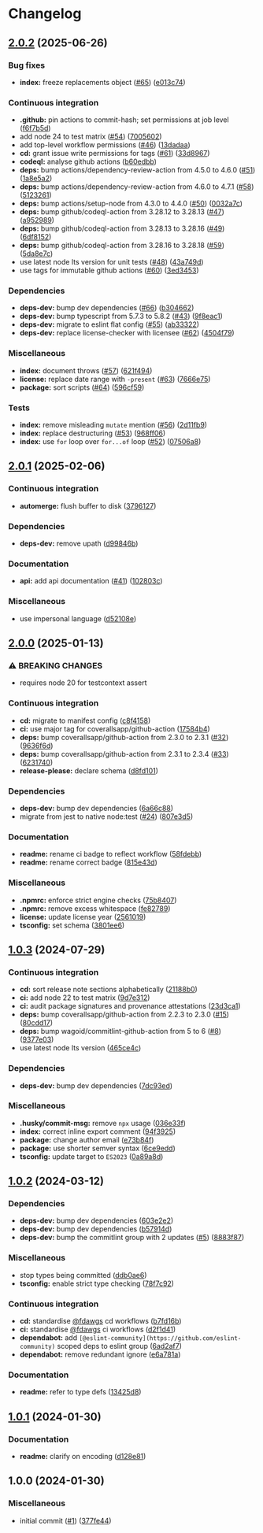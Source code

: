 # Changelog

## [2.0.2](https://github.com/Fdawgs/fix-latin1-to-utf8/compare/v2.0.1...v2.0.2) (2025-06-26)


### Bug fixes

* **index:** freeze replacements object ([#65](https://github.com/Fdawgs/fix-latin1-to-utf8/issues/65)) ([e013c74](https://github.com/Fdawgs/fix-latin1-to-utf8/commit/e013c74d944c6e6c11a7c978f17ae1f8db69461b))


### Continuous integration

* **.github:** pin actions to commit-hash; set permissions at job level ([f6f7b5d](https://github.com/Fdawgs/fix-latin1-to-utf8/commit/f6f7b5daad35da445ecccb4b432d646f8429f1f8))
* add node 24 to test matrix ([#54](https://github.com/Fdawgs/fix-latin1-to-utf8/issues/54)) ([7005602](https://github.com/Fdawgs/fix-latin1-to-utf8/commit/7005602b5fc8bd28fd0117d383f1ed6af39f2c70))
* add top-level workflow permissions ([#46](https://github.com/Fdawgs/fix-latin1-to-utf8/issues/46)) ([13dadaa](https://github.com/Fdawgs/fix-latin1-to-utf8/commit/13dadaa60c6739a537ac1c785aaaa85b1954a4a0))
* **cd:** grant issue write permissions for tags ([#61](https://github.com/Fdawgs/fix-latin1-to-utf8/issues/61)) ([33d8967](https://github.com/Fdawgs/fix-latin1-to-utf8/commit/33d8967f642cc832e84baccc5d716ce7dc66329e))
* **codeql:** analyse github actions ([b60edbb](https://github.com/Fdawgs/fix-latin1-to-utf8/commit/b60edbbc58c22eae206583f73a748032ab4a5890))
* **deps:** bump actions/dependency-review-action from 4.5.0 to 4.6.0 ([#51](https://github.com/Fdawgs/fix-latin1-to-utf8/issues/51)) ([1a8e5a2](https://github.com/Fdawgs/fix-latin1-to-utf8/commit/1a8e5a2b67228abd05a5777868b8945dba8d6986))
* **deps:** bump actions/dependency-review-action from 4.6.0 to 4.7.1 ([#58](https://github.com/Fdawgs/fix-latin1-to-utf8/issues/58)) ([5123261](https://github.com/Fdawgs/fix-latin1-to-utf8/commit/5123261f873d7df5d26bb696cc1f69340657d20a))
* **deps:** bump actions/setup-node from 4.3.0 to 4.4.0 ([#50](https://github.com/Fdawgs/fix-latin1-to-utf8/issues/50)) ([0032a7c](https://github.com/Fdawgs/fix-latin1-to-utf8/commit/0032a7c055cdf62bea799619f9c60b86bfd687f5))
* **deps:** bump github/codeql-action from 3.28.12 to 3.28.13 ([#47](https://github.com/Fdawgs/fix-latin1-to-utf8/issues/47)) ([a952989](https://github.com/Fdawgs/fix-latin1-to-utf8/commit/a952989299aec06c8310665dc7eaa4bc2d26aa71))
* **deps:** bump github/codeql-action from 3.28.13 to 3.28.16 ([#49](https://github.com/Fdawgs/fix-latin1-to-utf8/issues/49)) ([6df8152](https://github.com/Fdawgs/fix-latin1-to-utf8/commit/6df8152a838026c884e0845c92bbba8afe762597))
* **deps:** bump github/codeql-action from 3.28.16 to 3.28.18 ([#59](https://github.com/Fdawgs/fix-latin1-to-utf8/issues/59)) ([5da8e7c](https://github.com/Fdawgs/fix-latin1-to-utf8/commit/5da8e7c067d3e35f30f6ca62d44e1a5d2a73d1ea))
* use latest node lts version for unit tests ([#48](https://github.com/Fdawgs/fix-latin1-to-utf8/issues/48)) ([43a749d](https://github.com/Fdawgs/fix-latin1-to-utf8/commit/43a749d07d38660b213f48659a64a666fb21051b))
* use tags for immutable github actions ([#60](https://github.com/Fdawgs/fix-latin1-to-utf8/issues/60)) ([3ed3453](https://github.com/Fdawgs/fix-latin1-to-utf8/commit/3ed345351ea54a0495ecdeb568cca57b3e9751bc))


### Dependencies

* **deps-dev:** bump dev dependencies ([#66](https://github.com/Fdawgs/fix-latin1-to-utf8/issues/66)) ([b304662](https://github.com/Fdawgs/fix-latin1-to-utf8/commit/b3046620da6cdb1055a69b4389cd8a522a17f0dd))
* **deps-dev:** bump typescript from 5.7.3 to 5.8.2 ([#43](https://github.com/Fdawgs/fix-latin1-to-utf8/issues/43)) ([9f8eac1](https://github.com/Fdawgs/fix-latin1-to-utf8/commit/9f8eac1777ed685e901cf22c52b536f6414328b6))
* **deps-dev:** migrate to eslint flat config ([#55](https://github.com/Fdawgs/fix-latin1-to-utf8/issues/55)) ([ab33322](https://github.com/Fdawgs/fix-latin1-to-utf8/commit/ab33322026d84c2989d3d41a0dd9ec9b0dc60783))
* **deps-dev:** replace license-checker with licensee ([#62](https://github.com/Fdawgs/fix-latin1-to-utf8/issues/62)) ([4504f79](https://github.com/Fdawgs/fix-latin1-to-utf8/commit/4504f79e1968e797589c5ead0a006ebd2fc0ee22))


### Miscellaneous

* **index:** document throws ([#57](https://github.com/Fdawgs/fix-latin1-to-utf8/issues/57)) ([621f494](https://github.com/Fdawgs/fix-latin1-to-utf8/commit/621f4942e3381970e910ab452cd64a0279348533))
* **license:** replace date range with `-present` ([#63](https://github.com/Fdawgs/fix-latin1-to-utf8/issues/63)) ([7666e75](https://github.com/Fdawgs/fix-latin1-to-utf8/commit/7666e751ee109c814f4284c8ca8f2fac28f86e17))
* **package:** sort scripts ([#64](https://github.com/Fdawgs/fix-latin1-to-utf8/issues/64)) ([596cf59](https://github.com/Fdawgs/fix-latin1-to-utf8/commit/596cf592e5a8705547d157172dd2671d9f88ce7b))


### Tests

* **index:** remove misleading `mutate` mention ([#56](https://github.com/Fdawgs/fix-latin1-to-utf8/issues/56)) ([2d11fb9](https://github.com/Fdawgs/fix-latin1-to-utf8/commit/2d11fb9f73487ea921916c07df9c6f6c3ed3dbfe))
* **index:** replace destructuring ([#53](https://github.com/Fdawgs/fix-latin1-to-utf8/issues/53)) ([968ff06](https://github.com/Fdawgs/fix-latin1-to-utf8/commit/968ff0646cef42fc95b929128479aff2842ea008))
* **index:** use `for` loop over `for...of` loop ([#52](https://github.com/Fdawgs/fix-latin1-to-utf8/issues/52)) ([07506a8](https://github.com/Fdawgs/fix-latin1-to-utf8/commit/07506a84f63c11fbaeaf80f401f851898003cb8a))

## [2.0.1](https://github.com/Fdawgs/fix-latin1-to-utf8/compare/v2.0.0...v2.0.1) (2025-02-06)


### Continuous integration

* **automerge:** flush buffer to disk ([3796127](https://github.com/Fdawgs/fix-latin1-to-utf8/commit/379612718f35e205151f992ea5d586945f365d8c))


### Dependencies

* **deps-dev:** remove upath ([d99846b](https://github.com/Fdawgs/fix-latin1-to-utf8/commit/d99846b1de4c9722fde7f93c289b0a474fcfdbfc))


### Documentation

* **api:** add api documentation ([#41](https://github.com/Fdawgs/fix-latin1-to-utf8/issues/41)) ([102803c](https://github.com/Fdawgs/fix-latin1-to-utf8/commit/102803cb45b57893df2b52c7fc394f08b2163b73))


### Miscellaneous

* use impersonal language ([d52108e](https://github.com/Fdawgs/fix-latin1-to-utf8/commit/d52108eaccd9d5d2a45026b663cf771677a2d1ed))

## [2.0.0](https://github.com/Fdawgs/fix-latin1-to-utf8/compare/v1.0.3...v2.0.0) (2025-01-13)


### ⚠ BREAKING CHANGES

* requires node 20 for testcontext assert

### Continuous integration

* **cd:** migrate to manifest config ([c8f4158](https://github.com/Fdawgs/fix-latin1-to-utf8/commit/c8f41587e2b825c86a093c3d585f943641433888))
* **ci:** use major tag for coverallsapp/github-action ([17584b4](https://github.com/Fdawgs/fix-latin1-to-utf8/commit/17584b4a8f7daa79fedb13348e7bdfb752947473))
* **deps:** bump coverallsapp/github-action from 2.3.0 to 2.3.1 ([#32](https://github.com/Fdawgs/fix-latin1-to-utf8/issues/32)) ([9636f6d](https://github.com/Fdawgs/fix-latin1-to-utf8/commit/9636f6d29b3e12120e398710f2d42ec5d4f1b8d8))
* **deps:** bump coverallsapp/github-action from 2.3.1 to 2.3.4 ([#33](https://github.com/Fdawgs/fix-latin1-to-utf8/issues/33)) ([6231740](https://github.com/Fdawgs/fix-latin1-to-utf8/commit/62317407cd11ade0764e5589af968f2557900a71))
* **release-please:** declare schema ([d8fd101](https://github.com/Fdawgs/fix-latin1-to-utf8/commit/d8fd101951aaf080a1e35b669f89d55b40956076))


### Dependencies

* **deps-dev:** bump dev dependencies ([6a66c88](https://github.com/Fdawgs/fix-latin1-to-utf8/commit/6a66c8856636428e9900fff6e8830d99c243dd53))
* migrate from jest to native node:test ([#24](https://github.com/Fdawgs/fix-latin1-to-utf8/issues/24)) ([807e3d5](https://github.com/Fdawgs/fix-latin1-to-utf8/commit/807e3d52d05330c89e6763414f8022e843fa5a02))


### Documentation

* **readme:** rename ci badge to reflect workflow ([58fdebb](https://github.com/Fdawgs/fix-latin1-to-utf8/commit/58fdebb897491a02d7087991fd96d73319866bbc))
* **readme:** rename correct badge ([815e43d](https://github.com/Fdawgs/fix-latin1-to-utf8/commit/815e43d6835d92e9cf33d764d7afa00e5f238a70))


### Miscellaneous

* **.npmrc:** enforce strict engine checks ([75b8407](https://github.com/Fdawgs/fix-latin1-to-utf8/commit/75b84073abca95fd64c3ca92ea27e7f4ed12595a))
* **.npmrc:** remove excess whitespace ([fe82789](https://github.com/Fdawgs/fix-latin1-to-utf8/commit/fe82789ffd9a93234e60a3db2febcc59244fc73c))
* **license:** update license year ([2561019](https://github.com/Fdawgs/fix-latin1-to-utf8/commit/2561019fc6743d13ed625ca68cab866823f12587))
* **tsconfig:** set schema ([3801ee6](https://github.com/Fdawgs/fix-latin1-to-utf8/commit/3801ee68e5821621cb2488af1e594b068a691515))

## [1.0.3](https://github.com/Fdawgs/fix-latin1-to-utf8/compare/v1.0.2...v1.0.3) (2024-07-29)


### Continuous integration

* **cd:** sort release note sections alphabetically ([21188b0](https://github.com/Fdawgs/fix-latin1-to-utf8/commit/21188b083712e4344fb81df1054de0b36344c029))
* **ci:** add node 22 to test matrix ([9d7e312](https://github.com/Fdawgs/fix-latin1-to-utf8/commit/9d7e312aab9a5fbc317a92ae5390b42c0c83b04b))
* **ci:** audit package signatures and provenance attestations ([23d3ca1](https://github.com/Fdawgs/fix-latin1-to-utf8/commit/23d3ca10c9672a4917aabd931f0d18ac5d6de916))
* **deps:** bump coverallsapp/github-action from 2.2.3 to 2.3.0 ([#15](https://github.com/Fdawgs/fix-latin1-to-utf8/issues/15)) ([80cdd17](https://github.com/Fdawgs/fix-latin1-to-utf8/commit/80cdd172b9986080cb95ccf739c9272c13b20446))
* **deps:** bump wagoid/commitlint-github-action from 5 to 6 ([#8](https://github.com/Fdawgs/fix-latin1-to-utf8/issues/8)) ([9377e03](https://github.com/Fdawgs/fix-latin1-to-utf8/commit/9377e03443d58ea6c71e681e25d043dc09afecee))
* use latest node lts version ([465ce4c](https://github.com/Fdawgs/fix-latin1-to-utf8/commit/465ce4c98c118ce24190db7f353c5772ad004141))


### Dependencies

* **deps-dev:** bump dev dependencies ([7dc93ed](https://github.com/Fdawgs/fix-latin1-to-utf8/commit/7dc93ededce10b5f76266331355b9f3e0ec51624))


### Miscellaneous

* **.husky/commit-msg:** remove `npx` usage ([036e33f](https://github.com/Fdawgs/fix-latin1-to-utf8/commit/036e33f591700db25132a81b846ccc3ba451422f))
* **index:** correct inline export comment ([94f3925](https://github.com/Fdawgs/fix-latin1-to-utf8/commit/94f392501dc920fa599eaac8fe096dce1a03ada7))
* **package:** change author email ([e73b84f](https://github.com/Fdawgs/fix-latin1-to-utf8/commit/e73b84f43dc029c901aca70b2a7ef64d32e6d38b))
* **package:** use shorter semver syntax ([6ce9edd](https://github.com/Fdawgs/fix-latin1-to-utf8/commit/6ce9edd41743abab2c7d105fdc758d3812889f63))
* **tsconfig:** update target to `ES2023` ([0a89a8d](https://github.com/Fdawgs/fix-latin1-to-utf8/commit/0a89a8de1940b8fe61ee75cac130414b7c89c481))

## [1.0.2](https://github.com/Fdawgs/fix-latin1-to-utf8/compare/v1.0.1...v1.0.2) (2024-03-12)


### Dependencies

* **deps-dev:** bump dev dependencies ([603e2e2](https://github.com/Fdawgs/fix-latin1-to-utf8/commit/603e2e2e531d1eeb2c72a82cecebbad21e6b7347))
* **deps-dev:** bump dev dependencies ([b57914d](https://github.com/Fdawgs/fix-latin1-to-utf8/commit/b57914dbe17fe1f13be4a117af65de0b3fb4db02))
* **deps-dev:** bump the commitlint group with 2 updates ([#5](https://github.com/Fdawgs/fix-latin1-to-utf8/issues/5)) ([8883f87](https://github.com/Fdawgs/fix-latin1-to-utf8/commit/8883f87b7bedb3f11c5d335cf61f3bffec044189))


### Miscellaneous

* stop types being committed ([ddb0ae6](https://github.com/Fdawgs/fix-latin1-to-utf8/commit/ddb0ae60ca78e8d009491d8cce80a467c9a71481))
* **tsconfig:** enable strict type checking ([78f7c92](https://github.com/Fdawgs/fix-latin1-to-utf8/commit/78f7c92cd92917a0b4b9084f015ecfee006672d4))


### Continuous integration

* **cd:** standardise [@fdawgs](https://github.com/fdawgs) cd workflows ([b7fd16b](https://github.com/Fdawgs/fix-latin1-to-utf8/commit/b7fd16b5a1984f31b86f6ca011fa0103ab789d8d))
* **ci:** standardise [@fdawgs](https://github.com/fdawgs) ci workflows ([d2f1d41](https://github.com/Fdawgs/fix-latin1-to-utf8/commit/d2f1d413c5afbb7dbc67c1ba2a0472a69361b2f0))
* **dependabot:** add `[@eslint-community](https://github.com/eslint-community)` scoped deps to eslint group ([6ad2af7](https://github.com/Fdawgs/fix-latin1-to-utf8/commit/6ad2af732659dfa58bf23369cd1d3cfc5347a687))
* **dependabot:** remove redundant ignore ([e6a781a](https://github.com/Fdawgs/fix-latin1-to-utf8/commit/e6a781aaf0c0f17c61d8f942d46c47244f8fe80b))


### Documentation

* **readme:** refer to type defs ([13425d8](https://github.com/Fdawgs/fix-latin1-to-utf8/commit/13425d831cdb891d08543d68f91651c17bc2a984))

## [1.0.1](https://github.com/Fdawgs/fix-latin1-to-utf8/compare/v1.0.0...v1.0.1) (2024-01-30)


### Documentation

* **readme:** clarify on encoding ([d128e81](https://github.com/Fdawgs/fix-latin1-to-utf8/commit/d128e81379e62dd1ca2462039f945437f81f8a2c))

## 1.0.0 (2024-01-30)


### Miscellaneous

* initial commit ([#1](https://github.com/Fdawgs/fix-latin1-to-utf8/issues/1)) ([377fe44](https://github.com/Fdawgs/fix-latin1-to-utf8/commit/377fe445260bb84eaf5e0fc86061d88495820116))
